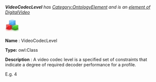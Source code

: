 ___VideoCodecLevel__ 
 has
 [Category:OntologyElement](../../Category/OntologyElement "Category:OntologyElement") 
 and is an
 [element of](../../Property/ElementOf "Property:ElementOf") 
[DigitalVideo](../../Submissions/DigitalVideo "Submissions:DigitalVideo")_




  





[![Class](../public/images/thumb/2/27/Class.gif/45px-Class.gif)](../../Image/Class.gif "Class")


__Name__ 
 : VideoCodecLevel
 



__Type:__ 
 owl:Class
 



__Description__ 
 : A video codec level is a specified set of constraints that indicate a degree of required decoder performance for a profile.
 



 E.g. 4